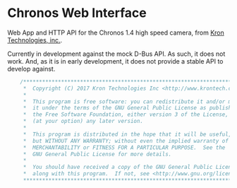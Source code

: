 # Chronos Web Interface

Web App and HTTP API for the Chronos 1.4 high speed camera, from [Kron Technologies, inc.](https://krontech.ca).

Currently in development against the mock D-Bus API. As such, it does not work. And, as it is in early development, it does not provide a stable API to develop against.


```css
	/****************************************************************************
	 *  Copyright (C) 2017 Kron Technologies Inc <http://www.krontech.ca>.      *
	 *                                                                          *
	 *  This program is free software: you can redistribute it and/or modify    *
	 *  it under the terms of the GNU General Public License as published by    *
	 *  the Free Software Foundation, either version 3 of the License, or       *
	 *  (at your option) any later version.                                     *
	 *                                                                          *
	 *  This program is distributed in the hope that it will be useful,         *
	 *  but WITHOUT ANY WARRANTY; without even the implied warranty of          *
	 *  MERCHANTABILITY or FITNESS FOR A PARTICULAR PURPOSE.  See the           *
	 *  GNU General Public License for more details.                            *
	 *                                                                          *
	 *  You should have received a copy of the GNU General Public License       *
	 *  along with this program.  If not, see <http://www.gnu.org/licenses/>.   *
	 ****************************************************************************/
```